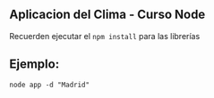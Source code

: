 ## Aplicacion del Clima - Curso Node

Recuerden ejecutar el ```npm install``` para las librerías

## Ejemplo:
```
node app -d "Madrid"
```